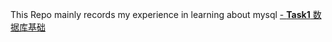 This Repo mainly records my experience in learning about mysql
[- **Task1**  数据库基础](https://github.com/Toooodd/MySQL-/edit/master/数据库基础.md)
